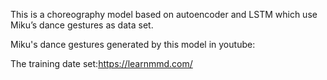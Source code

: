 This is a choreography model based on autoencoder and LSTM which use Miku’s dance gestures as data set.

Miku's dance gestures generated by this model in youtube:

The training date set:https://learnmmd.com/
